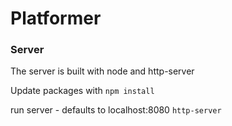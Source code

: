 # Platformer

### Server ###
The server is built with node and http-server

Update packages with 
```npm install```

run server - defaults to localhost:8080
```http-server```